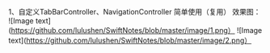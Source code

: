 1、自定义TabBarController、NavigationController 简单使用（复用）
效果图：
![Image text](https://github.com/lulushen/SwiftNotes/blob/master/image/1.png）
![Image text](https://github.com/lulushen/SwiftNotes/blob/master/image/2.png）
